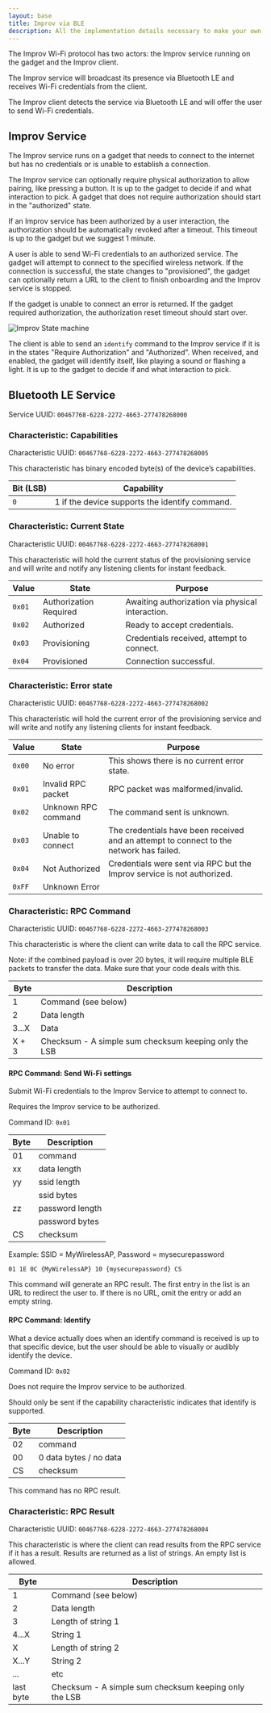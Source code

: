 ```yaml
---
layout: base
title: Improv via BLE
description: All the implementation details necessary to make your own client and service implementation.
---
```


The Improv Wi-Fi protocol has two actors: the Improv service running on the gadget and the Improv client.

The Improv service will broadcast its presence via Bluetooth LE and receives Wi-Fi credentials from the client.

The Improv client detects the service via Bluetooth LE and will offer the user to send Wi-Fi credentials.

## Improv Service

The Improv service runs on a gadget that needs to connect to the internet but has no credentials or is unable to establish a connection.

The Improv service can optionally require physical authorization to allow pairing, like pressing a button. It is up to the gadget to decide if and what interaction to pick. A gadget that does not require authorization should start in the "authorized" state.

If an Improv service has been authorized by a user interaction, the authorization should be automatically revoked after a timeout. This timeout is up to the gadget but we suggest 1 minute.

A user is able to send Wi-Fi credentials to an authorized service. The gadget will attempt to connect to the specified wireless network. If the connection is successful, the state changes to "provisioned", the gadget can optionally return a URL to the client to finish onboarding and the Improv service is stopped.

If the gadget is unable to connect an error is returned. If the gadget required authorization, the authorization reset timeout should start over.

![Improv State machine](/images/improv-states.svg)

The client is able to send an `identify` command to the Improv service if it is in the states "Require Authorization" and "Authorized". When received, and enabled, the gadget will identify itself, like playing a sound or flashing a light. It is up to the gadget to decide if and what interaction to pick.

## Bluetooth LE Service

Service UUID: `00467768-6228-2272-4663-277478268000`

### Characteristic: Capabilities

Characteristic UUID: `00467768-6228-2272-4663-277478268005`

This characteristic has binary encoded byte(s) of the device’s capabilities.

| Bit (LSB) | Capability                                     |
| --------- | ---------------------------------------------- |
| `0`       | 1 if the device supports the identify command. |

### Characteristic: Current State

Characteristic UUID: `00467768-6228-2272-4663-277478268001`

This characteristic will hold the current status of the provisioning service and will write and notify any listening clients for instant feedback.

| Value  | State                  | Purpose                                          |
| ------ | ---------------------- | ------------------------------------------------ |
| `0x01` | Authorization Required | Awaiting authorization via physical interaction. |
| `0x02` | Authorized             | Ready to accept credentials.                     |
| `0x03` | Provisioning           | Credentials received, attempt to connect.        |
| `0x04` | Provisioned            | Connection successful.                           |

### Characteristic: Error state

Characteristic UUID: `00467768-6228-2272-4663-277478268002`

This characteristic will hold the current error of the provisioning service and will write and notify any listening clients for instant feedback.

| Value  | State               | Purpose                                                                                 |
| ------ | ------------------- | --------------------------------------------------------------------------------------- |
| `0x00` | No error            | This shows there is no current error state.                                             |
| `0x01` | Invalid RPC packet  | RPC packet was malformed/invalid.                                                       |
| `0x02` | Unknown RPC command | The command sent is unknown.                                                            |
| `0x03` | Unable to connect   | The credentials have been received and an attempt to connect to the network has failed. |
| `0x04` | Not Authorized      | Credentials were sent via RPC but the Improv service is not authorized.                 |
| `0xFF` | Unknown Error       |

### Characteristic: RPC Command

Characteristic UUID: `00467768-6228-2272-4663-277478268003`

This characteristic is where the client can write data to call the RPC service.

Note: if the combined payload is over 20 bytes, it will require multiple BLE packets to transfer the data. Make sure that your code deals with this.

| Byte  | Description                                           |
| ----- | ----------------------------------------------------- |
| 1     | Command (see below)                                   |
| 2     | Data length                                           |
| 3...X | Data                                                  |
| X + 3 | Checksum - A simple sum checksum keeping only the LSB |

#### RPC Command: Send Wi-Fi settings

Submit Wi-Fi credentials to the Improv Service to attempt to connect to.

Requires the Improv service to be authorized.

Command ID: `0x01`

| Byte | Description     |
| ---- | --------------- |
| 01   | command         |
| xx   | data length     |
| yy   | ssid length     |
|      | ssid bytes      |
| zz   | password length |
|      | password bytes  |
| CS   | checksum        |

Example: SSID = MyWirelessAP, Password = mysecurepassword

```
01 1E 0C {MyWirelessAP} 10 {mysecurepassword} CS
```

This command will generate an RPC result. The first entry in the list is an URL to redirect the user to. If there is no URL, omit the entry or add an empty string.

#### RPC Command: Identify

What a device actually does when an identify command is received is up to that specific device, but the user should be able to visually or audibly identify the device.

Command ID: `0x02`

Does not require the Improv service to be authorized.

Should only be sent if the capability characteristic indicates that identify is supported.

| Byte | Description            |
| ---- | ---------------------- |
| 02   | command                |
| 00   | 0 data bytes / no data |
| CS   | checksum               |

This command has no RPC result.

### Characteristic: RPC Result

Characteristic UUID: `00467768-6228-2272-4663-277478268004`

This characteristic is where the client can read results from the RPC service if it has a result. Results are returned as a list of strings. An empty list is allowed.

| Byte      | Description                                           |
| --------- | ----------------------------------------------------- |
| 1         | Command (see below)                                   |
| 2         | Data length                                           |
| 3         | Length of string 1                                    |
| 4...X     | String 1                                              |
| X         | Length of string 2                                    |
| X...Y     | String 2                                              |
| ...       | etc                                                   |
| last byte | Checksum - A simple sum checksum keeping only the LSB |
